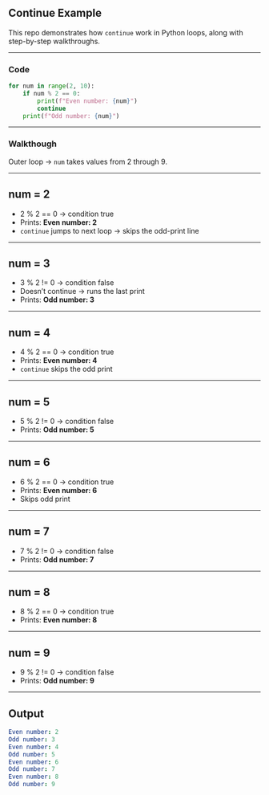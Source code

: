 ## Continue Example

This repo demonstrates how `continue` work in Python loops, along with step-by-step walkthroughs.

---

### Code
```python
for num in range(2, 10):
    if num % 2 == 0:
        print(f"Even number: {num}")
        continue
    print(f"Odd number: {num}")
```
---

### Walkthough

Outer loop → `num` takes values from 2 through 9.

---

## num = 2
- 2 % 2 == 0 → condition true  
- Prints: **Even number: 2**  
- `continue` jumps to next loop → skips the odd-print line  

---

## num = 3
- 3 % 2 != 0 → condition false  
- Doesn’t continue → runs the last print  
- Prints: **Odd number: 3**  

---

## num = 4
- 4 % 2 == 0 → condition true  
- Prints: **Even number: 4**  
- `continue` skips the odd print  

---

## num = 5
- 5 % 2 != 0 → condition false  
- Prints: **Odd number: 5**  

---

## num = 6
- 6 % 2 == 0 → condition true  
- Prints: **Even number: 6**  
- Skips odd print  

---

## num = 7
- 7 % 2 != 0 → condition false  
- Prints: **Odd number: 7**  

---

## num = 8
- 8 % 2 == 0 → condition true  
- Prints: **Even number: 8**  

---

## num = 9
- 9 % 2 != 0 → condition false  
- Prints: **Odd number: 9**

----

## Output
```yaml
Even number: 2
Odd number: 3
Even number: 4
Odd number: 5
Even number: 6
Odd number: 7
Even number: 8
Odd number: 9
```
